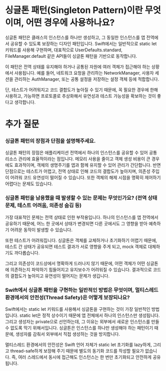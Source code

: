 # 싱글톤 패턴(Singleton Pattern)이란 무엇이며, 어떤 경우에 사용하나요?
싱글톤 패턴은 클래스의 인스턴스를 하나만 생성하고, 그 동일한 인스턴스를 앱 전역에서 공유할 수 있도록 보장하는 디자인 패턴입니다. Swift에서는 일반적으로 static let 키워드를 사용해 구현하며, 대표적으로 UserDefaults.standard, FileManager.default 같은 API들이 싱글톤 패턴을 기반으로 동작합니다.

이 패턴은 전역 상태를 유지해야 하거나 공통된 자원에 여러 객체가 접근해야 하는 상황에서 사용됩니다. 예를 들어, 네트워크 요청을 관리하는 NetworkManager, 사용자 세션을 관리하는 AuthManager, 또는 공통 설정을 저장하는 설정 객체 등에 적합합니다.

단, 테스트가 어려워지고 코드 결합도가 높아질 수 있기 때문에, 꼭 필요한 경우에 한해 사용하고, 가능하면 프로토콜로 추상화해서 유연성과 테스트 가능성을 확보하는 것이 좋다고 생각합니다.

# 추가 질문
### 싱글톤 패턴의 장점과 단점을 설명해주세요.
싱글톤 패턴의 장점은 애플리케이션 전역에서 하나의 인스턴스를 공유할 수 있어 공통 리소스 관리에 효율적이라는 점입니다. 메모리 사용을 줄이고 객체 생성 비용이 큰 경우에도 효과적이며, 객체의 생명주기를 앱과 함께 유지할 수 있어 관리가 간단합니다. 반면 단점으로는 테스트가 어렵고, 전역 상태로 인해 코드의 결합도가 높아지며, 의존성 주입이 어려워 코드 유연성이 떨어질 수 있습니다. 또한 객체의 해제 시점을 명확히 제어하기 어렵다는 문제도 있습니다.

### 싱글톤 패턴을 남용했을 때 발생할 수 있는 문제는 무엇인가요? (전역 상태 문제, 테스트 어려움, 의존성 숨김 등)
가장 대표적인 문제는 전역 상태로 인한 부작용입니다.
하나의 인스턴스를 앱 전역에서 공유하기 때문에, 어느 한 곳에서 상태가 변경되면 다른 곳에서도 그 영향을 받아 예측하기 어려운 동작이 발생할 수 있습니다.

또한 테스트가 어려워집니다.
싱글톤은 객체를 교체하거나 초기화하기 어렵기 때문에, 테스트 간 상태가 공유되면 테스트 결과가 서로 영향을 주게 되고, mock 객체로 대체하기도 까다롭습니다.

그리고 의존성이 코드상에서 명확하게 드러나지 않기 때문에, 어떤 객체가 어떤 싱글톤에 의존하는지 파악하기 힘들어지고 유지보수가 어려워질 수 있습니다.
결과적으로 코드의 결합도가 높아지고 유연성이 떨어지는 문제가 생깁니다.

### Swift에서 싱글톤 패턴을 구현하는 일반적인 방법은 무엇이며, 멀티스레드 환경에서의 안전성(Thread Safety)은 어떻게 보장되나요?
Swift에서는 static let 키워드를 사용해서 싱글톤을 구현하는 것이 가장 일반적인 방법입니다. static let은 정적 상수이기 때문에 앱 전체에서 하나의 인스턴스만 생성됩니다.
그리고 생성자는 private으로 선언하는데, 그 이유는 외부에서 새로운 인스턴스를 만들 수 없도록 막기 위해서입니다. 싱글톤은 인스턴스를 하나만 생성해야 하는 패턴이기 때문에, 생성자를 감춰서 외부에서 직접 생성하는 것을 방지합니다.

멀티스레드 환경에서의 안전성은 Swift 언어 자체가 static let 초기화를 lazy하게, 그리고 thread-safe하게 보장해 주기 때문에 별도의 동기화 코드를 작성할 필요가 없습니다.
즉, 여러 스레드에서 동시에 접근해도 인스턴스는 한 번만 초기화되고 안전하게 공유됩니다.
